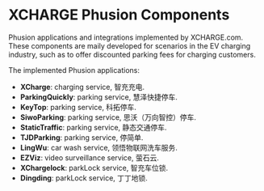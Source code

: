 # XCHARGE Phusion Components
Phusion applications and integrations implemented by XCHARGE.com. These components are maily developed for scenarios in the EV charging industry, such as to offer discounted parking fees for charging customers.

The implemented Phusion applications:
* **XCharge**: charging service, 智充充电.
* **ParkingQuickly**: parking service, 慧泽快捷停车.
* **KeyTop**: parking service, 科拓停车.
* **SiwoParking**: parking service, 思沃（万向智控）停车.
* **StaticTraffic**: parking service, 静态交通停车.
* **TJDParking**: parking service, 停简单.
* **LingWu**: car wash service, 领悟物联网洗车服务.
* **EZViz**: video surveillance service, 萤石云.
* **XChargelock**: parkLock service, 智充车位锁.
* **Dingding**: parkLock service, 丁丁地锁.